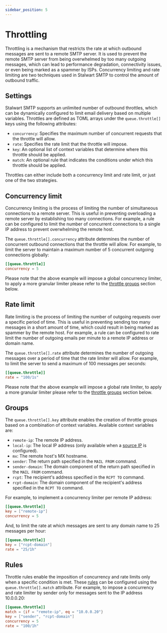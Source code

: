 ```yaml
---
sidebar_position: 5
---
```


# Throttling

Throttling is a mechanism that restricts the rate at which outbound messages are sent to a remote SMTP server. It is used to prevent the remote SMTP server from being overwhelmed by too many outgoing messages, which can lead to performance degradation, connectivity issues, or even being marked as a spammer by ISPs. Concurrency limiting and rate limiting are two techniques used in Stalwart SMTP to control the amount of outbound traffic.

## Settings

Stalwart SMTP supports an unlimited number of outbound throttles, which can be dynamically configured to limit email delivery based on multiple variables. Throttles are defined as TOML arrays under the `queue.throttle[]` keys using the following attributes:

- `concurrency`: Specifies the maximum number of concurrent requests that the throttle will allow.
- `rate`: Specifies the rate limit that the throttle will impose.
- `key`: An optional list of context variables that determine where this throttle should be applied.
- `match`: An optional rule that indicates the conditions under which this throttle should be applied.

Throttles can either include both a concurrency limit and rate limit, or just one of the two strategies.

## Concurrency limit

Concurrency limiting is the process of limiting the number of simultaneous connections to a remote server. This is useful in preventing overloading a remote server by establishing too many connections. For example, a rule can be configured to limit the number of concurrent connections to a single IP address to prevent overwhelming the remote host.

The `queue.throttle[].concurrency` attribute determines the number of concurrent outbound connections that the throttle will allow. For example, to limit the server to maintain a maximum number of 5 concurrent outgoing connections globally:

```toml
[[queue.throttle]]
concurrency = 5
```

Please note that the above example will impose a global concurrency limiter, to apply a more granular limiter please refer to the [throttle groups](#groups) section below.

## Rate limit

Rate limiting is the process of limiting the number of outgoing requests over a specific period of time. This is useful in preventing sending too many messages in a short amount of time, which could result in being marked as spammer by the remote host. For example, a rule can be configured to rate limit the number of outgoing emails per minute to a remote IP address or domain name.

The `queue.throttle[].rate` attribute determines the number of outgoing messages over a period of time that the rate limiter will allow. For example, to limit the server to send a maximum of 100 messages per seconds:

```toml
[[queue.throttle]]
rate = "100/1s"
```

Please note that the above example will impose a global rate limiter, to apply a more granular limiter please refer to the [throttle groups](#groups) section below.

## Groups

The `queue.throttle[].key` attribute enables the creation of throttle groups based on a combination of context variables. Available context variables are:

- `remote-ip`: The remote IP address.
- `local-ip`: The local IP address (only available when a [source IP](/docs/smtp/outbound/transport#source-ip) is configured).
- `mx`: The remote host's MX hostname.
- `sender`: The return path specified in the `MAIL FROM` command.
- `sender-domain`: The domain component of the return path specified in the `MAIL FROM` command.
- `rcpt`: The recipient's address specified in the `RCPT TO` command.
- `rcpt-domain`: The domain component of the recipient's address specified in the `RCPT TO` command.

For example, to implement a concurrency limiter per remote IP address:

```toml
[[queue.throttle]]
key = ["remote-ip"]
concurrency = 5
```

And, to limit the rate at which messages are sent to any domain name to 25 messages per hour:

```toml
[[queue.throttle]]
key = ["rcpt-domain"]
rate = "25/1h"
```

## Rules

Throttle rules enable the imposition of concurrency and rate limits only when a specific condition is met. These [rules](/docs/configuration/overview/rules/syntax) can be configured using the `queue.throttle[].match` attribute. For example, to impose a concurrency and rate limiter by sender only for messages sent to the IP address 10.0.0.20:

```toml
[[queue.throttle]]
match = {if = "remote-ip", eq = "10.0.0.20"}
key = ["sender", "rcpt-domain"]
concurrency = 5
rate = "100/1h"
```


